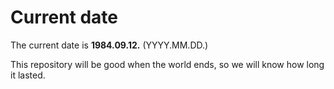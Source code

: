 # Current date

The current date is **1984.09.12.** (YYYY.MM.DD.)

This repository will be good when the world ends, so we will know how long it lasted.